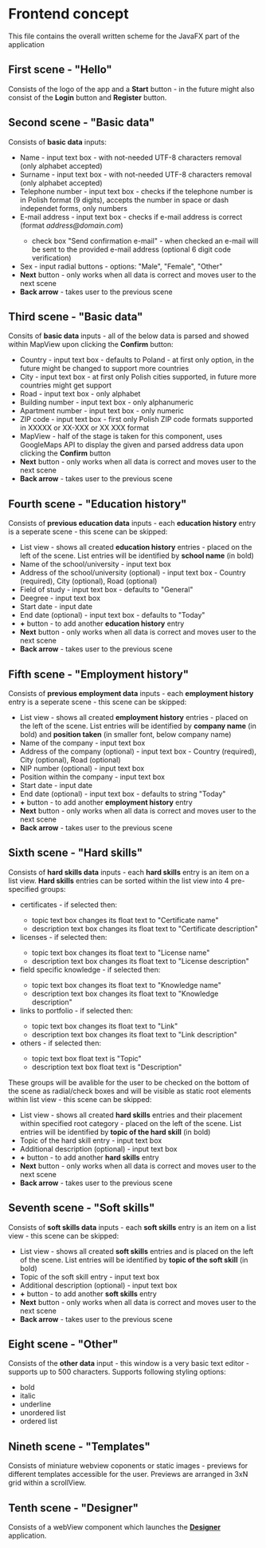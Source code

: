 # Frontend concept
This file contains the overall written scheme for the JavaFX part of the application

## First scene - "Hello"
Consists of the logo of the app and a <b>Start</b> button - in the future might also consist of the <b>Login</b> button and <b>Register</b> button.

## Second scene - "Basic data"
Consists of <b>basic data</b> inputs:
<ul>
	<li>Name - input text box - with not-needed UTF-8 characters removal (only alphabet accepted)</li>
	<li>Surname - input text box - with not-needed UTF-8 characters removal (only alphabet accepted)</li>
	<li>Telephone number - input text box - checks if the telephone number is in Polish format (9 digits), accepts the number in space or dash independet forms, only numbers</li>
	<li>E-mail address - input text box - checks if e-mail address is correct (format <i>address@domain.com</i>)</li>
	<ul>
		<li>check box "Send confirmation e-mail" - when checked an e-mail will be sent to the provided e-mail address (optional 6 digit code verification)</li>
	</ul>
	<li>Sex - input radial buttons - options: "Male", "Female", "Other"</li>
	<li><b>Next</b> button - only works when all data is correct and moves user to the next scene</li>
	<li><b>Back arrow</b> - takes user to the previous scene</li>
</ul>

## Third scene - "Basic data"
Consits of <b>basic data</b> inputs - all of the below data is parsed and showed within MapView upon clicking the <b>Confirm</b> button:
<ul>
	<li>Country  - input text box - defaults to Poland - at first only option, in the future might be changed to support more countries</li>
	<li>City - input text box - at first only Polish cities supported, in future more countries might get support</li>
	<li>Road - input text box - only alphabet</li>
	<li>Building number - input text box - only alphanumeric</li>
	<li>Apartment number - input text box - only numeric</li>
	<li>ZIP code - input text box - first only Polish ZIP code formats supported in XXXXX or XX-XXX or XX XXX format</li>
	<li>MapView - half of the stage is taken for this component, uses GoogleMaps API to display the given and parsed address data upon clicking the <b>Confirm</b> button </li>
	<li><b>Next</b> button - only works when all data is correct and moves user to the next scene</li>
	<li><b>Back arrow</b> - takes user to the previous scene</li>
</ul>

## Fourth scene - "Education history"
Consists of <b>previous education data</b> inputs - each <b>education history</b> entry is a seperate scene - this scene can be skipped:
<ul>
	<li>List view - shows all created <b>education history</b> entries - placed on the left of the scene. List entries will be identified by <b>school name</b> (in bold)</li>
	<li>Name of the school/university - input text box</li>
	<li>Address of the school/university (optional) - input text box - Country (required), City (optional), Road (optional)</li>
	<li>Field of study - input text box - defaults to "General"</li>
	<li>Deegree - input text box </li>
	<li>Start date - input date </li>
	<li>End date (optional) - input text box - defaults to "Today"</li>
	<li><b>+</b> button - to add another <b>education history</b> entry</li>
	<li><b>Next</b> button - only works when all data is correct and moves user to the next scene</li>
	<li><b>Back arrow</b> - takes user to the previous scene</li>
</ul>

## Fifth scene - "Employment history"
Consists of <b>previous employment data</b> inputs - each <b>employment history</b> entry is a seperate scene - this scene can be skipped:
<ul>
	<li>List view - shows all created <b>employment history</b> entries - placed on the left of the scene. List entries will be identified by <b>company name</b> (in bold) and <b>position taken</b> (in smaller font, below company name)</li>
	<li>Name of the company - input text box</li>
	<li>Address of the company (optional) - input text box - Country (required), City (optional), Road (optional)</li>
	<li>NIP number (optional) - input text box</li>
	<li>Position within the company - input text box</li>
	<li>Start date - input date </li>
	<li>End date (optional) - input text box - defaults to string "Today"</li>
	<li><b>+</b> button - to add another <b>employment history</b> entry</li>
	<li><b>Next</b> button - only works when all data is correct and moves user to the next scene</li>
	<li><b>Back arrow</b> - takes user to the previous scene</li>
</ul>

## Sixth scene - "Hard skills"
Consists of <b>hard skills data</b> inputs - each <b>hard skills</b> entry is an item on a list view. <b>Hard skills</b> entries can be sorted within the list view into 4 pre-specified groups:
<ul>
	<li>certificates - if selected then:</li>
	<ul>
		<li>topic text box changes its float text to "Certificate name"</li>
		<li>description text box changes its float text to "Certificate description"</li>
	</ul>
	<li>licenses - if selected then:</li>
	<ul>
		<li>topic text box changes its float text to "License name"</li>
		<li>description text box changes its float text to "License description"</li>
	</ul>
	<li>field specific knowledge - if selected then:</li>
	<ul>
		<li>topic text box changes its float text to "Knowledge name"</li>
		<li>description text box changes its float text to "Knowledge description"</li>
	</ul>
	<li>links to portfolio - if selected then:</li>
	<ul>
		<li>topic text box changes its float text to "Link"</li>
		<li>description text box changes its float text to "Link description"</li>
	</ul>
	<li>others - if selected then:</li>
	<ul>
		<li>topic text box float text is "Topic"</li>
		<li>description text box float text is "Description"</li>
	</ul>
</ul>
These groups will be avalible for the user to be checked on the bottom of the scene as radial/check boxes and will be visible as static root elements within list view - this scene can be skipped:
<ul>
	<li>List view - shows all created <b>hard skills</b> entries and their placement within specified root category - placed on the left of the scene. List entries will be identified by <b>topic of the hard skill</b> (in bold)</li>
	<li>Topic of the hard skill entry - input text box</li>
	<li>Additional description (optional) - input text box</li>
	<li><b>+</b> button - to add another <b>hard skills</b> entry</li>
	<li><b>Next</b> button - only works when all data is correct and moves user to the next scene</li>
	<li><b>Back arrow</b> - takes user to the previous scene</li>
</ul>

## Seventh scene - "Soft skills"
Consists of <b>soft skills data</b> inputs - each <b>soft skills</b> entry is an item on a list view - this scene can be skipped:
<ul>
	<li>List view - shows all created <b>soft skills</b> entries and is placed on the left of the scene. List entries will be identified by <b>topic of the soft skill</b> (in bold)</li>
	<li>Topic of the soft skill entry - input text box</li>
	<li>Additional description (optional) - input text box</li>
	<li><b>+</b> button - to add another <b>soft skills</b> entry</li>
	<li><b>Next</b> button - only works when all data is correct and moves user to the next scene</li>
	<li><b>Back arrow</b> - takes user to the previous scene</li>
</ul>

## Eight scene - "Other"
Consists of the <b>other data</b> input - this window is a very basic text editor - supports up to 500 characters. Supports following styling options:
<ul>
	<li>bold</li>
	<li>italic</li>
	<li>underline</li>
	<li>unordered list</li>
	<li>ordered list</li>
</ul>

## Nineth scene - "Templates"
Consists of miniature webview coponents or static images - previews for different templates accessible for the user. Previews are arranged in 3xN grid within a scrollView.

## Tenth scene - "Designer"
Consists of a webView component which launches the <a href="./Designer frontend concept.md"><b>Designer</b></a> application.
